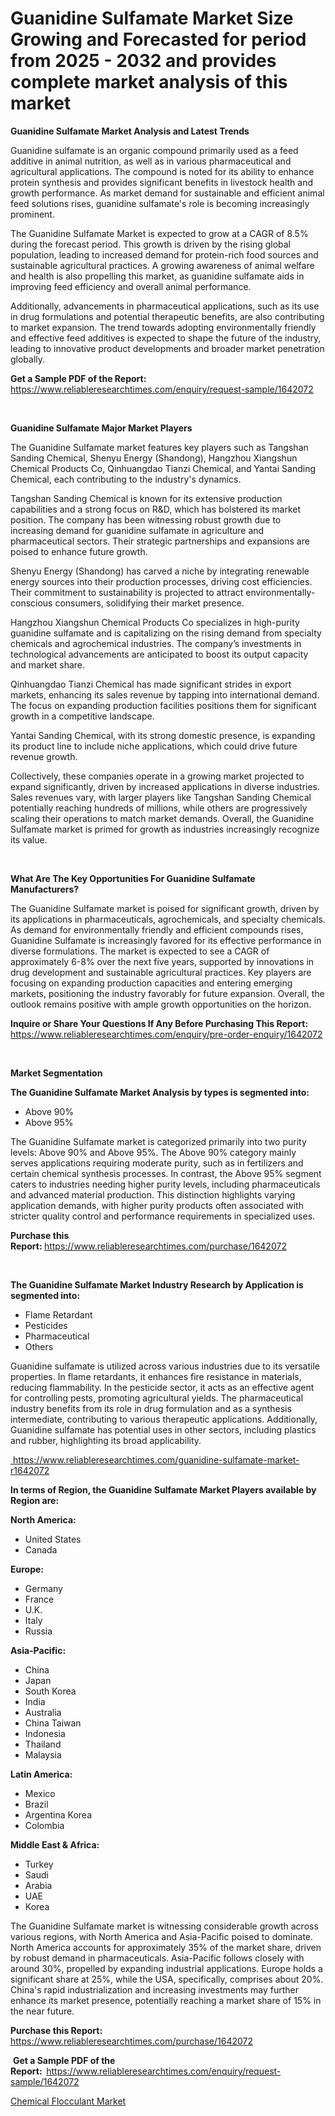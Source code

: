 <p><h1>Guanidine Sulfamate Market Size Growing and Forecasted for period from 2025 - 2032 and provides complete market analysis of this market</h1></p><p><strong>Guanidine Sulfamate Market Analysis and Latest Trends</strong></p>
<p><p>Guanidine sulfamate is an organic compound primarily used as a feed additive in animal nutrition, as well as in various pharmaceutical and agricultural applications. The compound is noted for its ability to enhance protein synthesis and provides significant benefits in livestock health and growth performance. As market demand for sustainable and efficient animal feed solutions rises, guanidine sulfamate's role is becoming increasingly prominent.</p><p>The Guanidine Sulfamate Market is expected to grow at a CAGR of 8.5% during the forecast period. This growth is driven by the rising global population, leading to increased demand for protein-rich food sources and sustainable agricultural practices. A growing awareness of animal welfare and health is also propelling this market, as guanidine sulfamate aids in improving feed efficiency and overall animal performance. </p><p>Additionally, advancements in pharmaceutical applications, such as its use in drug formulations and potential therapeutic benefits, are also contributing to market expansion. The trend towards adopting environmentally friendly and effective feed additives is expected to shape the future of the industry, leading to innovative product developments and broader market penetration globally.</p></p>
<p><strong>Get a Sample PDF of the Report:&nbsp;</strong> <a href="https://www.reliableresearchtimes.com/enquiry/request-sample/1642072?utm_campaign=3297&utm_medium=2&utm_source=Github&utm_content=ia&utm_term=02042025&utm_id=guanidine-sulfamate">https://www.reliableresearchtimes.com/enquiry/request-sample/1642072</a></p>
<p>&nbsp;</p>
<p><strong>Guanidine Sulfamate Major Market Players</strong></p>
<p><p>The Guanidine Sulfamate market features key players such as Tangshan Sanding Chemical, Shenyu Energy (Shandong), Hangzhou Xiangshun Chemical Products Co, Qinhuangdao Tianzi Chemical, and Yantai Sanding Chemical, each contributing to the industry's dynamics. </p><p>Tangshan Sanding Chemical is known for its extensive production capabilities and a strong focus on R&D, which has bolstered its market position. The company has been witnessing robust growth due to increasing demand for guanidine sulfamate in agriculture and pharmaceutical sectors. Their strategic partnerships and expansions are poised to enhance future growth.</p><p>Shenyu Energy (Shandong) has carved a niche by integrating renewable energy sources into their production processes, driving cost efficiencies. Their commitment to sustainability is projected to attract environmentally-conscious consumers, solidifying their market presence.</p><p>Hangzhou Xiangshun Chemical Products Co specializes in high-purity guanidine sulfamate and is capitalizing on the rising demand from specialty chemicals and agrochemical industries. The company’s investments in technological advancements are anticipated to boost its output capacity and market share.</p><p>Qinhuangdao Tianzi Chemical has made significant strides in export markets, enhancing its sales revenue by tapping into international demand. The focus on expanding production facilities positions them for significant growth in a competitive landscape.</p><p>Yantai Sanding Chemical, with its strong domestic presence, is expanding its product line to include niche applications, which could drive future revenue growth. </p><p>Collectively, these companies operate in a growing market projected to expand significantly, driven by increased applications in diverse industries. Sales revenues vary, with larger players like Tangshan Sanding Chemical potentially reaching hundreds of millions, while others are progressively scaling their operations to match market demands. Overall, the Guanidine Sulfamate market is primed for growth as industries increasingly recognize its value.</p></p>
<p>&nbsp;</p>
<p><strong>What Are The Key Opportunities For Guanidine Sulfamate Manufacturers?</strong></p>
<p><p>The Guanidine Sulfamate market is poised for significant growth, driven by its applications in pharmaceuticals, agrochemicals, and specialty chemicals. As demand for environmentally friendly and efficient compounds rises, Guanidine Sulfamate is increasingly favored for its effective performance in diverse formulations. The market is expected to see a CAGR of approximately 6-8% over the next five years, supported by innovations in drug development and sustainable agricultural practices. Key players are focusing on expanding production capacities and entering emerging markets, positioning the industry favorably for future expansion. Overall, the outlook remains positive with ample growth opportunities on the horizon.</p></p>
<p><strong>Inquire or Share Your Questions If Any Before Purchasing This Report:</strong> <a href="https://www.reliableresearchtimes.com/enquiry/pre-order-enquiry/1642072?utm_campaign=3297&utm_medium=2&utm_source=Github&utm_content=ia&utm_term=02042025&utm_id=guanidine-sulfamate">https://www.reliableresearchtimes.com/enquiry/pre-order-enquiry/1642072</a></p>
<p>&nbsp;</p>
<p><strong>Market Segmentation</strong></p>
<p><strong>The Guanidine Sulfamate Market Analysis by types is segmented into:</strong></p>
<p><ul><li>Above 90%</li><li>Above 95%</li></ul></p>
<p><p>The Guanidine Sulfamate market is categorized primarily into two purity levels: Above 90% and Above 95%. The Above 90% category mainly serves applications requiring moderate purity, such as in fertilizers and certain chemical synthesis processes. In contrast, the Above 95% segment caters to industries needing higher purity levels, including pharmaceuticals and advanced material production. This distinction highlights varying application demands, with higher purity products often associated with stricter quality control and performance requirements in specialized uses.</p></p>
<p><strong>Purchase this Report:&nbsp;</strong><a href="https://www.reliableresearchtimes.com/purchase/1642072?utm_campaign=3297&utm_medium=2&utm_source=Github&utm_content=ia&utm_term=02042025&utm_id=guanidine-sulfamate">https://www.reliableresearchtimes.com/purchase/1642072</a></p>
<p>&nbsp;</p>
<p><strong>The Guanidine Sulfamate Market Industry Research by Application is segmented into:</strong></p>
<p><ul><li>Flame Retardant</li><li>Pesticides</li><li>Pharmaceutical</li><li>Others</li></ul></p>
<p><p>Guanidine sulfamate is utilized across various industries due to its versatile properties. In flame retardants, it enhances fire resistance in materials, reducing flammability. In the pesticide sector, it acts as an effective agent for controlling pests, promoting agricultural yields. The pharmaceutical industry benefits from its role in drug formulation and as a synthesis intermediate, contributing to various therapeutic applications. Additionally, Guanidine sulfamate has potential uses in other sectors, including plastics and rubber, highlighting its broad applicability.</p></p>
<p><a href="https://www.reliableresearchtimes.com/guanidine-sulfamate-market-r1642072?utm_campaign=3297&utm_medium=2&utm_source=Github&utm_content=ia&utm_term=02042025&utm_id=guanidine-sulfamate">&nbsp;https://www.reliableresearchtimes.com/guanidine-sulfamate-market-r1642072</a></p>
<p><strong>In terms of Region, the Guanidine Sulfamate Market Players available by Region are:</strong></p>
<p>
    <p> <strong> North America: </strong>
        <ul>
            <li>United States</li>
            <li>Canada</li>
        </ul>
        </p> 
    <p> <strong> Europe: </strong>
        <ul>
            <li>Germany</li>
            <li>France</li>
            <li>U.K.</li>
            <li>Italy</li>
            <li>Russia</li>
        </ul>
        </p> 
    <p> <strong> Asia-Pacific: </strong>
        <ul>
            <li>China</li>
            <li>Japan</li>
            <li>South Korea</li>
            <li>India</li>
            <li>Australia</li>
            <li>China Taiwan</li>
            <li>Indonesia</li>
            <li>Thailand</li>
            <li>Malaysia</li>
        </ul>
        </p> 
    <p> <strong> Latin America: </strong>
        <ul>
            <li>Mexico</li>
            <li>Brazil</li>
            <li>Argentina Korea</li>
            <li>Colombia</li>
        </ul>
        </p> 
    <p> <strong> Middle East & Africa: </strong>
        <ul>
            <li>Turkey</li>
            <li>Saudi</li>
            <li>Arabia</li>
            <li>UAE</li>
            <li>Korea</li>
        </ul>
    </p>
    </p>
<p><p>The Guanidine Sulfamate market is witnessing considerable growth across various regions, with North America and Asia-Pacific poised to dominate. North America accounts for approximately 35% of the market share, driven by robust demand in pharmaceuticals. Asia-Pacific follows closely with around 30%, propelled by expanding industrial applications. Europe holds a significant share at 25%, while the USA, specifically, comprises about 20%. China's rapid industrialization and increasing investments may further enhance its market presence, potentially reaching a market share of 15% in the near future.</p></p>
<p><strong>Purchase this Report: </strong><a href="https://www.reliableresearchtimes.com/purchase/1642072?utm_campaign=3297&utm_medium=2&utm_source=Github&utm_content=ia&utm_term=02042025&utm_id=guanidine-sulfamate">https://www.reliableresearchtimes.com/purchase/1642072</a></p>
<p>&nbsp;<strong>Get a Sample PDF of the Report:&nbsp;&nbsp;</strong><a href="https://www.reliableresearchtimes.com/enquiry/request-sample/1642072?utm_campaign=3297&utm_medium=2&utm_source=Github&utm_content=ia&utm_term=02042025&utm_id=guanidine-sulfamate">https://www.reliableresearchtimes.com/enquiry/request-sample/1642072</a></p>
<p><strong></strong></p>
<p><p><a href="https://github.com/maseykokosq1/Market-Research-Report-List-1/blob/main/chemical-flocculant-market.md?utm_campaign=3297&utm_medium=2&utm_source=Github&utm_content=ia&utm_term=02042025&utm_id=guanidine-sulfamate">Chemical Flocculant Market</a></p></p>